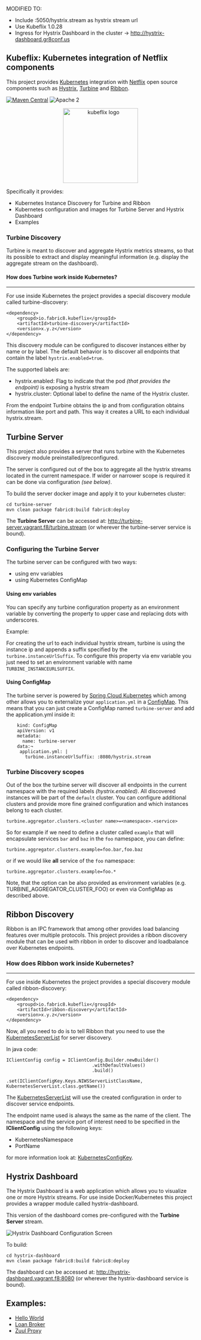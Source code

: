 MODIFIED TO:

* Include :5050/hystrix.stream as hystrix stream url
* Use Kubeflix 1.0.28 
* Ingress for Hystrix Dashboard in the cluster -> http://hystrix-dashboard.gr8conf.us

Kubeflix: Kubernetes integration of Netflix components
------------------------------------------------------

This project provides [Kubernetes](http://kubernetes.io/) integration with [Netflix](https://netflix.github.io/) open source components such as [Hystrix](https://github.com/Netflix/Hystrix), [Turbine](https://github.com/Netflix/Turbine) and [Ribbon](https://github.com/Netflix/Ribbon).

[![Maven Central](https://maven-badges.herokuapp.com/maven-central/io.fabric8.kubeflix/ribbon-discovery/badge.svg?style=flat-square)](https://maven-badges.herokuapp.com/maven-central/io.fabric8.kubeflix/ribbon-discovery/) ![Apache 2](http://img.shields.io/badge/license-Apache%202-red.svg)


<p align="center">
  <a href="http://github.com/fabric8io/kubeflix/">
  	<img src="https://raw.githubusercontent.com/fabric8io/kubeflix/master/docs/images/logo.png" height="200" width="200" alt="kubeflix logo"/>
  </a>
</p>

Specifically it provides:

* Kubernetes Instance Discovery for Turbine and Ribbon
* Kubernetes configuration and images for Turbine Server and Hystrix Dashboard
* Examples

### Turbine Discovery

Turbine is meant to discover and aggregate Hystrix metrics streams, so that its possible to extract and display meaningful information (e.g. display the aggregate stream on the dashboard).

#### How does Turbine work inside Kubernetes?
-----------------------------------

For use inside Kubernetes the project provides a special discovery module called turbine-discovery:

    <dependency>
        <groupd>io.fabric8.kubeflix</groupId>
        <artifactId>turbine-discovery</artifactId>
        <version>x.y.z</version>
    </dependency>    

This discovery module can be configured to discover instances either by name or by label. The default behavior is to discover all endpoints that contain the label ``hystrix.enabled=true``.

The supported labels are:

- hystrix.enabled:   Flag to indicate that the pod *(that provides the endpoint)* is exposing a hystrix stream
- hystrix.cluster:   Optional label to define the name of the Hystrix cluster.

From the endpoint Turbine obtains the ip and from configuration obtains information like port and path. This way it creates a URL to each individual hystrix.stream.

## Turbine Server

This project also provides a server that runs turbine with the Kubernetes discovery module preinstalled/preconfigured.

The server is configured out of the box to aggregate all the hystrix streams located in the current namespace.
If wider or narrower scope is required it can be done via configuration *(see below)*.

To build the server docker image and apply it to your kubernetes cluster:

    cd turbine-server
    mvn clean package fabric8:build fabric8:deploy   

The **Turbine Server** can be accessed at: http://turbine-server.vagrant.f8/turbine.stream (or wherever the turbine-server service is bound).

### Configuring the Turbine Server

The turbine server can be configured with two ways:

- using env variables
- using Kubernetes ConfigMap

#### Using env variables

You can specify any turbine configuration property as an environment variable by converting the property to upper case and replacing dots with underscores.

Example:

For creating the url to each individual hystrix stream, turbine is using the instance ip and appends a suffix specified by the ``turbine.instanceUrlSuffix``.
To configure this property via env variable you just need to set an environment variable with name ``TURBINE_INSTANCEURLSUFFIX``.

#### Using ConfigMap

The turbine server is powered by [Spring Cloud Kubernetes](https://github.com/fabric8io/spring-cloud-kubernetes) which among other allows you to externalize your ``application.yml`` in a [ConfigMap](http://kubernetes.io/docs/user-guide/configmap/).
This means that you can just create a ConfigMap named ``turbine-server`` and add the application.yml inside it:

        kind: ConfigMap
        apiVersion: v1
        metadata:
          name: turbine-server
        data:¬
         application.yml: | 
           turbine.instanceUrlSuffix: :8080/hystrix.stream

### Turbine Discovery scopes

Out of the box the turbine server will discover all endpoints in the current namespace with the required labels *(hystrix.enabled)*.
All discovered instances will be part of the ``default`` cluster. You can configure additional clusters and provide more fine grained configuration and which instances belong to each cluster.

    turbine.aggregator.clusters.<cluster name>=<namespace>.<service>    
        
So for example if we need to define a cluster called ``example`` that will encapsulate services ``bar`` and ``baz`` in the ``foo`` namespace, you can define:

    turbine.aggregator.clusters.example=foo.bar,foo.baz
    
or if we would like **all** service of the ``foo`` namespace:

    turbine.aggregator.clusters.example=foo.*

    
Note, that the option can be also provided as environment variables (e.g. TURBINE_AGGREGATOR_CLUSTER_FOO) or even via ConfigMap as described above.

## Ribbon Discovery

Ribbon is an IPC framework that among other provides load balancing features over multiple protocols.
This project provides a ribbon discovery module that can be used with ribbon in order to discover and loadbalance over Kubernetes endpoints.

### How does Ribbon work inside Kubernetes?
-----------------------------------

For use inside Kubernetes the project provides a special discovery module called ribbon-discovery:

    <dependency>
        <groupd>io.fabric8.kubeflix</groupId>
        <artifactId>ribbon-discovery</artifactId>
        <version>x.y.z</version>
    </dependency>   

Now, all you need to do is to tell Ribbon that you need to use the [KubernetesServerList](ribbon-discovery/src/main/java/io/fabric8/kubeflix/ribbon/KubernetesServerList.java) for server discovery.

In java code:

    IClientConfig config = IClientConfig.Builder.newBuilder()
                                    .withDefaultValues()
                                    .build()                                   
                                    .set(IClientConfigKey.Keys.NIWSServerListClassName, KubernetesServerList.class.getName())

The [KubernetesServerList](ribbon-discovery/src/main/java/io/fabric8/kubeflix/ribbon/KubernetesServerList.java) will use the created configuration in order to discover service endpoints.

The endpoint name used is always the same as the name of the client.
The namespace and the service port of interest need to be specified in the **IClientConfig** using the following keys:

- KubernetesNamespace
- PortName

for more information look at: [KubernetesConfigKey](ribbon-discovery/src/main/java/io/fabric8/kubeflix/ribbon/KubernetesConfigKey.java).


## Hystrix Dashboard

The Hystrix Dashboard is a web application which allows you to visualize one or more Hystrix streams.
For use inside Docker/Kubernetes this project provides a wrapper module called hystrix-dashboard.

This version of the dashboard comes pre-configured with the **Turbine Server** stream.

![Hystrix Dashboard Configuration Screen](images/dashboard-configuration.png "Hystrix Dashboard Configuration Screen")


To build:

    cd hystrix-dashboard
    mvn clean package fabric8:build fabric8:deploy   

The dashboard can be accessed at:  http://hystrix-dashboard.vagrant.f8:8080 (or wherever the hystrix-dashboard service is bound).

## Examples:

* [Hello World](examples/hello-world/readme.md)
* [Loan Broker](examples/loanbroker/readme.md)
* [Zuul Proxy](examples/zuul-proxy/readme.md)

